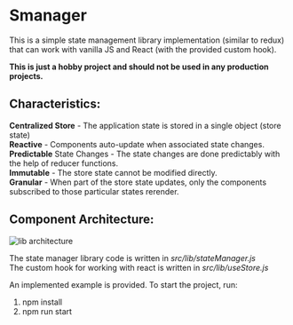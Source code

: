 # Smanager
This is a simple state management library implementation (similar to redux) that can work with vanilla JS and React (with the provided custom hook).

**This is just a hobby project and should not be used in any production projects.**

## Characteristics:  
**Centralized Store** -  The application state is stored in a single object (store state)  
**Reactive** - Components auto-update when associated state changes.  
**Predictable** State Changes - The state changes are done predictably with the help of reducer functions.  
**Immutable** - The store state cannot be modified directly.  
**Granular** - When part of the store state updates, only the components subscribed to those particular states rerender.  

## Component Architecture:
![lib architecture](https://github.com/user-attachments/assets/6b478b59-b217-4458-a8a9-3b2dc6bb0301)

The state manager library code is written in *src/lib/stateManager.js*  
The custom hook for working with react is written in *src/lib/useStore.js*

An implemented example is provided. To start the project, run:
1) npm install
2) npm run start

